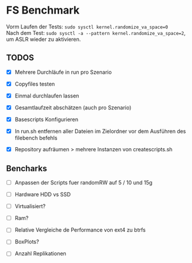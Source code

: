 # FS Benchmark
Vorm Laufen der Tests: ``sudo sysctl kernel.randomize_va_space=0``  
Nach dem Test: ``sudo sysctl -a --pattern kernel.randomize_va_space=2``, um ASLR wieder zu aktivieren.

## TODOS

- [x] Mehrere Durchläufe in run pro Szenario
- [x] Copyfiles testen
- [x] Einmal durchlaufen lassen
- [x] Gesamtlaufzeit abschätzen (auch pro Szenario)
- [x] Basescripts Konfigurieren
- [x] In run.sh entfernen aller Dateien im Zielordner vor dem Ausführen des filebench befehls
- [x] Repository aufräumen > mehrere Instanzen von createscripts.sh



## Bencharks
- [ ] Anpassen der Scripts fuer randomRW auf 5 / 10 und 15g
- [ ] Hardware HDD vs SSD
- [ ] Virtualisiert?
- [ ] Ram?
- [ ] Relative Vergleiche de Performance von ext4 zu btrfs
- [ ] BoxPlots?
- [ ] Anzahl Replikationen





